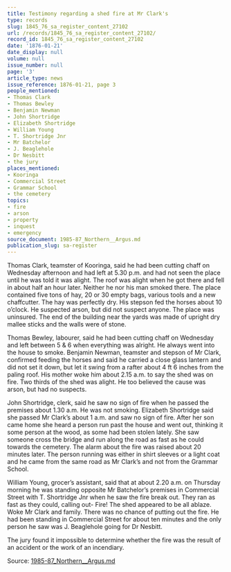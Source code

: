 ```yaml
---
title: Testimony regarding a shed fire at Mr Clark's
type: records
slug: 1845_76_sa_register_content_27102
url: /records/1845_76_sa_register_content_27102/
record_id: 1845_76_sa_register_content_27102
date: '1876-01-21'
date_display: null
volume: null
issue_number: null
page: '3'
article_type: news
issue_reference: 1876-01-21, page 3
people_mentioned:
- Thomas Clark
- Thomas Bewley
- Benjamin Newman
- John Shortridge
- Elizabeth Shortridge
- William Young
- T. Shortridge Jnr
- Mr Batchelor
- J. Beaglehole
- Dr Nesbitt
- the jury
places_mentioned:
- Kooringa
- Commercial Street
- Grammar School
- the cemetery
topics:
- fire
- arson
- property
- inquest
- emergency
source_document: 1985-87_Northern__Argus.md
publication_slug: sa-register
---
```


Thomas Clark, teamster of Kooringa, said he had been cutting chaff on Wednesday afternoon and had left at 5.30 p.m. and had not seen the place until he was told it was alight.  The roof was alight when he got there and fell in about half an hour later.  Neither he nor his man smoked there.  The place contained five tons of hay, 20 or 30 empty bags, various tools and a new chaffcutter.  The hay was perfectly dry.  His stepson fed the horses about 10 o’clock.  He suspected arson, but did not suspect anyone.  The place was uninsured.  The end of the building near the yards was made of upright dry mallee sticks and the walls were of stone.

Thomas Bewley, labourer, said he had been cutting chaff on Wednesday and left between 5 & 6 when everything was alright.  He always went into the house to smoke.  Benjamin Newman, teamster and stepson of Mr Clark, confirmed feeding the horses and said he carried a close glass lantern and did not set it down, but let it swing from a rafter about 4 ft 6 inches from the paling roof.  His mother woke him about 2.15 a.m. to say the shed was on fire.  Two thirds of the shed was alight.  He too believed the cause was arson, but had no suspects.

John Shortridge, clerk, said he saw no sign of fire when he passed the premises about 1.30 a.m.  He was not smoking.  Elizabeth Shortridge said she passed Mr Clark’s about 1 a.m. and saw no sign of fire.  After her son came home she heard a person run past the house and went out, thinking it some person at the wood, as some had been stolen lately. She saw someone cross the bridge and run along the road as fast as he could towards the cemetery.  The alarm about the fire was raised about 20 minutes later.  The person running was either in shirt sleeves or a light coat and he came from the same road as Mr Clark’s and not from the Grammar School.

William Young, grocer’s assistant, said that at about 2.20 a.m. on Thursday morning he was standing opposite Mr Batchelor’s premises in Commercial Street with T. Shortridge Jnr when he saw the fire break out.  They ran as fast as they could, calling out- Fire!  The shed appeared to be all ablaze.  Woke Mr Clark and family.  There was no chance of putting out the fire.  He had been standing in Commercial Street for about ten minutes and the only person he saw was J. Beaglehole going for Dr Nesbitt.

The jury found it impossible to determine whether the fire was the result of an accident or the work of an incendiary.

Source: [1985-87_Northern__Argus.md](/downloads/markdown/1985-87_Northern__Argus.md)
